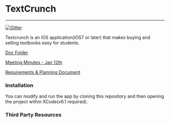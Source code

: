 # TextCrunch
---

[![Gitter](https://badges.gitter.im/Join%20Chat.svg)](https://gitter.im/gcoomber/TextCrunch?utm_source=badge&utm_medium=badge&utm_campaign=pr-badge&utm_content=badge)

Textcrunch is an iOS application(iOS7 or later) that makes buying and selling textbooks easy for students.

[Doc Folder](https://drive.google.com/a/ualberta.ca/?tab=mo#folders/0B3Dml7eFPSQ-cnJ2TVFNdmhtU2s)

[Meeting Minutes - Jan 12th](https://docs.google.com/document/d/19mreAEWOptTLUcETKrQju4GBI7gQ0J4XwUUK4sA2ZwE/edit?usp=sharing)

[Requirements & Planning Document](https://docs.google.com/a/ualberta.ca/document/d/1bmjq_dkj4x_Q1tWqtzVzgbF_mbeWVTM-F2QmuKVp4K0/edit#heading=h.rf5nc6mi4le2)

### Installation

You can modify and run the app by cloning this repository and then opening the project within XCode(v6.1 required).

### Third Party Resources
